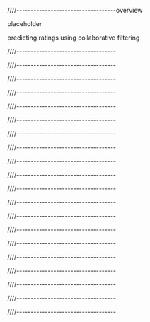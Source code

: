 
////-----------------------------------overview   

placeholder  

predicting ratings using collaborative filtering  
    

////-----------------------------------




////-----------------------------------





////-----------------------------------





////-----------------------------------




////-----------------------------------




////-----------------------------------





////-----------------------------------





////-----------------------------------




////-----------------------------------




////-----------------------------------





////-----------------------------------





////-----------------------------------




////-----------------------------------




////-----------------------------------





////-----------------------------------





////-----------------------------------




////-----------------------------------




////-----------------------------------





////-----------------------------------





////-----------------------------------


